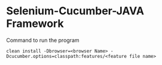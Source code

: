 # Selenium-Cucumber-JAVA Framework

Command to run the program

	clean install -Dbrowser=<browser Name> -Dcucumber.options=classpath:features/<feature file name>
